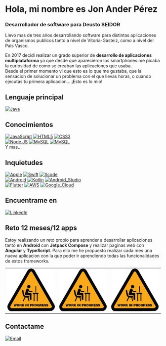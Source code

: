 # Hola, mi nombre es Jon Ander Pérez
### Desarrollador de software para Deusto SEIDOR

Llevo mas de tres años desarrollando software para distintas aplicaciones de organismos publicos tanto a nivel de Vitoria-Gasteiz, como a nivel del Pais Vasco.

En 2017 decidi realizar un grado superior de **desarrollo de aplicaciones multiplataforma** ya que desde que aparecieron los smartphones me picaba la curiosidad de como se creaban las aplicaciones que usaba.  
Desde el primer momento vi que esto es lo que me gustaba, que la sensacion de solucionar un problema con el que llevas horas, o cuando ejecutas tu primera aplicacion... ¡Esto es lo mio!

## Lenguaje principal
[![Java](https://img.shields.io/badge/Java-007396?style=for-the-badge&logo=java&logoColor=white&labelColor=101010)]()

## Conocimientos
[![JavaScript](https://img.shields.io/badge/JavaScript-F7DF1E?style=for-the-badge&logo=javascript&logoColor=white&labelColor=101010)]()
[![HTML5](https://img.shields.io/badge/HTML5-E34F26?style=for-the-badge&logo=html5&logoColor=white&labelColor=101010)]()
[![CSS3](https://img.shields.io/badge/CSS3-1572B6?style=for-the-badge&logo=css3&logoColor=white&labelColor=101010)]()  
[![Node.JS](https://img.shields.io/badge/Node.JS-339933?style=for-the-badge&logo=node.js&logoColor=white&labelColor=101010)]()
[![MySQL](https://img.shields.io/badge/MySQL-4479A1?style=for-the-badge&logo=mysql&logoColor=white&labelColor=101010)]()
[![MySQL](https://img.shields.io/badge/Angular-DD0031?style=for-the-badge&logo=angular&logoColor=white&labelColor=101010)]()  
Y mas...

## Inquietudes
[![Apple](https://img.shields.io/badge/iOS-999999?style=for-the-badge&logo=apple&logoColor=white&labelColor=101010)]()
[![Swift](https://img.shields.io/badge/Swift-FA7343?style=for-the-badge&logo=swift&logoColor=white&labelColor=101010)]()
[![Xcode](https://img.shields.io/badge/Xcode-1575F9?style=for-the-badge&logo=xcode&logoColor=white&labelColor=101010)]()  
[![Android](https://img.shields.io/badge/Android-3DDC84?style=for-the-badge&logo=android&logoColor=white&labelColor=101010)]()
[![Kotlin](https://img.shields.io/badge/Kotlin-0095D5?style=for-the-badge&logo=kotlin&logoColor=white&labelColor=101010)]()
[![Android_Studio](https://img.shields.io/badge/Android_Studio-3DDC84?style=for-the-badge&logo=android-studio&logoColor=white&labelColor=101010)]()  
[![Flutter](https://img.shields.io/badge/Flutter-02569B?style=for-the-badge&logo=Flutter&logoColor=white&labelColor=101010)]()
[![AWS](https://img.shields.io/badge/AWS-232F3E?style=for-the-badge&logo=amazon-aws&logoColor=white&labelColor=101010)]()
[![Google_Cloud](https://img.shields.io/badge/Google_Cloud-4285F4?style=for-the-badge&logo=googlecloud&logoColor=white&labelColor=101010)]()

## Encuentrame en
[![LinkedIn](https://img.shields.io/badge/LinkedIn-Jon_Ander_Perez-0A66C2?style=for-the-badge&logo=linkedin&logoColor=white&labelColor=101010)](https://www.linkedin.com/in/JonAnderPerezGarcia)

## Reto 12 meses/12 apps

Estoy realizando un reto propio para aprender a desarrollar aplicaciones tanto en **Android** con **Jetpack Compose** y realizar paginas web con **Angular** y **TypeScript**.
Para ello me he propuesto realizar cada mes una nueva aplicacion con la que poder ir aprendiendo todas las funcionalidades de estos frameworks.

<table style="width:100%">
  <tr>
    <td>
		<a href="#">
	  		<img src="https://raw.githubusercontent.com/JonAnderPerez/JonAnderPerez/main/work-in-progress.webp">
		</a>
	</td>
    <td>
		<a href="#">
	  		<img src="https://raw.githubusercontent.com/JonAnderPerez/JonAnderPerez/main/work-in-progress.webp">
		</a>
	</td>
    <td>
		<a href="#">
	  		<img src="https://raw.githubusercontent.com/JonAnderPerez/JonAnderPerez/main/work-in-progress.webp">
		</a>
	</td>
  </tr>
</table>

## Contactame
[![Email](https://img.shields.io/badge/jonan.trabajo@gmail.com-0092ca?style=for-the-badge&logo=gmail&logoColor=white&labelColor=101010)](mailto:jonan.trabajo@gmail.com)
